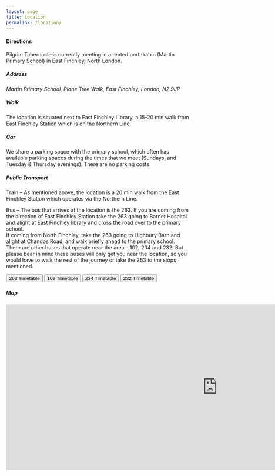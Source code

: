 ```yaml
---
layout: page
title: Location
permalink: /location/
---
```


<div class="location container">
    <h4 class="display-4" id="main-heading">Directions</h4>
    <p>Pilgrim Tabernacle is currently meeting in a rented portakabin (Martin Primary School) in East Finchley, North London.</p>
    <h5 class="sub-heading display-4">Address</h5>
    <address>
        Martin Primary School, Plane Tree Walk, East Finchley, London, N2 9JP
    </address>
    <h5 class="sub-heading display-4">Walk</h5>
    <p>The location is situated next to East Finchley Library, a 15-20 min walk from East Finchley Station which is on the Northern Line.</p>
    <h5 class="sub-heading display-4">Car</h5>
    <p>We share a parking space with the primary school, which often has available parking spaces during the times that we meet (Sundays, and Tuesday & Thursday evenings). There are no parking costs.</p>
    <h5 class="sub-heading display-4">Public Transport</h5>
    <p>Train – As mentioned above, the location is a 20 min walk from the East Finchley Station which operates via the Northern Line.</p>
    <p>Bus – The bus that arrives at the location is the 263. If you are coming from the direction of East Finchley Station take the 263 going to Barnet Hospital and alight at East Finchley library and cross the road over to the primary school.<br> If coming from North Finchley, take the 263 going to Highbury Barn and alight at Chandos Road, and walk briefly ahead to the primary school.<br>There are other buses that operate near the area – 102, 234 and 232. But please bear in mind these buses will only get you near the location, so you would have to walk the rest of the journey or take the 263 to the stops mentioned.</p>
    <a href="https://tfl.gov.uk/bus/timetable/263/" target="_blank"><button type="button" class="btn btn-outline-secondary">263 Timetable</button></a>
    <a href="https://tfl.gov.uk/bus/timetable/102/" target="_blank"><button type="button" class="btn btn-outline-secondary">102 Timetable</button></a>
    <a href="https://tfl.gov.uk/bus/timetable/234/" target="_blank"><button type="button" class="btn btn-outline-secondary">234 Timetable</button></a>
    <a href="https://tfl.gov.uk/bus/timetable/232/" target="_blank"><button type="button" class="btn btn-outline-secondary">232 Timetable</button></a>
    <h5 class="sub-heading display-4 pt-2">Map</h5>
    <div class="row">
        <iframe src="https://www.google.com/maps/embed?pb=!1m18!1m12!1m3!1d39665.706880278995!2d-0.16935760543101738!3d51.584608172133116!2m3!1f0!2f0!3f0!3m2!1i1024!2i768!4f13.1!3m3!1m2!1s0x48761a1f271a972f%3A0x91d38d8a527a3ef7!2sPlane+Tree+Walk%2C+London!5e0!3m2!1sen!2suk!4v1537288079380" width="1150" height="450" frameborder="0" style="border:0" allowfullscreen></iframe>
    </div>
</div>

